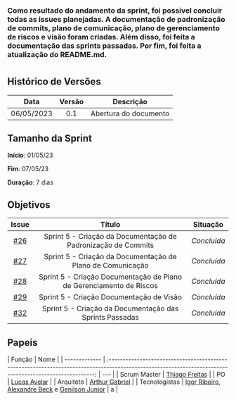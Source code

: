### Como resultado do andamento da sprint, foi possível concluir todas as issues planejadas. A documentação de padronização de commits, plano de comunicação, plano de gerenciamento de riscos e visão foram criadas. Além disso, foi feita a documentação das sprints passadas. Por fim, foi feita a atualização do README.md.

#

## Histórico de Versões

|    Data    | Versão |       Descrição       |
| :--------: | :----: | :-------------------: |
| 06/05/2023 |  0.1   | Abertura do documento |

## Tamanho da Sprint

**Início**: 01/05/23

**Fim**: 07/05/23

**Duração**: 7 dias

## Objetivos

|                             Issue                              |                               Título                                |  Situação   |
| :------------------------------------------------------------: | :-----------------------------------------------------------------: | :---------: |
| [#26](https://github.com/fga-eps-mds/2023.1-GuiaUnB/issues/26) |    Sprint 5 - Criação da Documentação de Padronização de Commits    | _Concluída_ |
| [#27](https://github.com/fga-eps-mds/2023.1-GuiaUnB/issues/27) |     Sprint 5 - Criação da Documentação de Plano de Comunicação      | _Concluída_ |
| [#28](https://github.com/fga-eps-mds/2023.1-GuiaUnB/issues/28) | Sprint 5 - Criação Documentação de Plano de Gerenciamento de Riscos | _Concluída_ |
| [#29](https://github.com/fga-eps-mds/2023.1-GuiaUnB/issues/29) |              Sprint 5 - Criação Documentação de Visão               | _Concluída_ |
| [#32](https://github.com/fga-eps-mds/2023.1-GuiaUnB/issues/32) |       Sprint 5 - Criação da Documentação das Sprints Passadas       | _Concluída_ |

## Papeis

| Função        |                                                                           Nome                                                                            |
| ------------- | :-------------------------------------------------------------------------------------------------------------------------------------------------------: | --- |
| Scrum Master  |                                                    [Thiago Freitas](https://github.com/thiagorfreitas)                                                    |
| PO            |                                                    [Lucas Avelar](https://github.com/LucasAvelar2711)                                                     |
| Arquiteto     |                                                    [Arthur Gabriel](https://github.com/ArthurGabrieel)                                                    |
| Tecnologistas | [Igor Ribeiro](https://github.com/igor-ribeir0), [Alexandre Beck](https://github.com/zzzBECK) e [Genilson Junior](https://github.com/GenilsonJunior99006) | a   |
